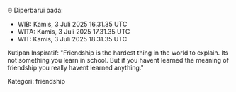 ⏰ Diperbarui pada:
- WIB: Kamis, 3 Juli 2025 16.31.35 UTC
- WITA: Kamis, 3 Juli 2025 17.31.35 UTC
- WIT: Kamis, 3 Juli 2025 18.31.35 UTC

Kutipan Inspiratif:
"Friendship is the hardest thing in the world to explain. Its not something you learn in school. But if you havent learned the meaning of friendship you really havent learned anything."


Kategori: friendship

